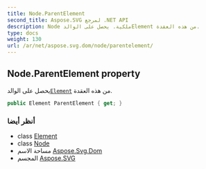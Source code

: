 ```yaml
---
title: Node.ParentElement
second_title: Aspose.SVG لمرجع .NET API
description: Node ملكية. يحصل على الوالدElement من هذه العقدة.
type: docs
weight: 130
url: /ar/net/aspose.svg.dom/node/parentelement/
---
```

## Node.ParentElement property

يحصل على الوالد[`Element`](../../element/) من هذه العقدة.

```csharp
public Element ParentElement { get; }
```

### أنظر أيضا

* class [Element](../../element/)
* class [Node](../)
* مساحة الاسم [Aspose.Svg.Dom](../../node/)
* المجسم [Aspose.SVG](../../../)



